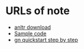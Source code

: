 
# URLs of note

* [anltr download](https://www.antlr.org/download.html)
* [Sample code]( https://media.pragprog.com/titles/tpantlr2/code)
* [gn quickstart step by step](https://gn.googlesource.com/gn/%252B/main/docs/quick_start.md#Step_by_step)
